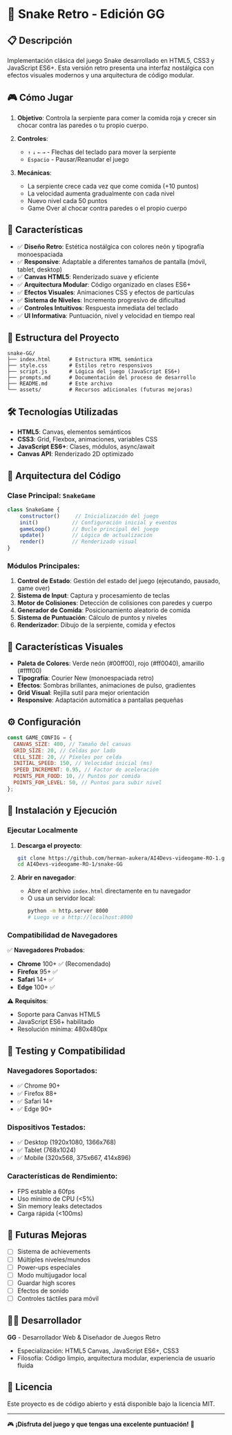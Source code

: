<!-- © GG, MIT License -->
# 🐍 Snake Retro - Edición GG

## 📋 Descripción

Implementación clásica del juego Snake desarrollado en HTML5, CSS3 y JavaScript ES6+. Esta versión retro presenta una interfaz nostálgica con efectos visuales modernos y una arquitectura de código modular.

## 🎮 Cómo Jugar

1. **Objetivo**: Controla la serpiente para comer la comida roja y crecer sin chocar contra las paredes o tu propio cuerpo.

2. **Controles**:

   - `↑` `↓` `←` `→` - Flechas del teclado para mover la serpiente
   - `Espacio` - Pausar/Reanudar el juego

3. **Mecánicas**:
   - La serpiente crece cada vez que come comida (+10 puntos)
   - La velocidad aumenta gradualmente con cada nivel
   - Nuevo nivel cada 50 puntos
   - Game Over al chocar contra paredes o el propio cuerpo

## 🚀 Características

- ✅ **Diseño Retro**: Estética nostálgica con colores neón y tipografía monoespaciada
- ✅ **Responsive**: Adaptable a diferentes tamaños de pantalla (móvil, tablet, desktop)
- ✅ **Canvas HTML5**: Renderizado suave y eficiente
- ✅ **Arquitectura Modular**: Código organizado en clases ES6+
- ✅ **Efectos Visuales**: Animaciones CSS y efectos de partículas
- ✅ **Sistema de Niveles**: Incremento progresivo de dificultad
- ✅ **Controles Intuitivos**: Respuesta inmediata del teclado
- ✅ **UI Informativa**: Puntuación, nivel y velocidad en tiempo real

## 📁 Estructura del Proyecto

```
snake-GG/
├── index.html      # Estructura HTML semántica
├── style.css       # Estilos retro responsivos
├── script.js       # Lógica del juego (JavaScript ES6+)
├── prompts.md      # Documentación del proceso de desarrollo
├── README.md       # Este archivo
└── assets/         # Recursos adicionales (futuras mejoras)
```

## 🛠️ Tecnologías Utilizadas

- **HTML5**: Canvas, elementos semánticos
- **CSS3**: Grid, Flexbox, animaciones, variables CSS
- **JavaScript ES6+**: Clases, módulos, async/await
- **Canvas API**: Renderizado 2D optimizado

## 🎯 Arquitectura del Código

### Clase Principal: `SnakeGame`

```javascript
class SnakeGame {
    constructor()     // Inicialización del juego
    init()           // Configuración inicial y eventos
    gameLoop()       // Bucle principal del juego
    update()         // Lógica de actualización
    render()         // Renderizado visual
}
```

### Módulos Principales:

1. **Control de Estado**: Gestión del estado del juego (ejecutando, pausado, game over)
2. **Sistema de Input**: Captura y procesamiento de teclas
3. **Motor de Colisiones**: Detección de colisiones con paredes y cuerpo
4. **Generador de Comida**: Posicionamiento aleatorio de comida
5. **Sistema de Puntuación**: Cálculo de puntos y niveles
6. **Renderizador**: Dibujo de la serpiente, comida y efectos

## 🎨 Características Visuales

- **Paleta de Colores**: Verde neón (#00ff00), rojo (#ff0040), amarillo (#ffff00)
- **Tipografía**: Courier New (monoespaciada retro)
- **Efectos**: Sombras brillantes, animaciones de pulso, gradientes
- **Grid Visual**: Rejilla sutil para mejor orientación
- **Responsive**: Adaptación automática a pantallas pequeñas

## ⚙️ Configuración

```javascript
const GAME_CONFIG = {
  CANVAS_SIZE: 400, // Tamaño del canvas
  GRID_SIZE: 20, // Celdas por lado
  CELL_SIZE: 20, // Píxeles por celda
  INITIAL_SPEED: 150, // Velocidad inicial (ms)
  SPEED_INCREMENT: 0.95, // Factor de aceleración
  POINTS_PER_FOOD: 10, // Puntos por comida
  POINTS_FOR_LEVEL: 50, // Puntos para subir nivel
};
```

## 🚀 Instalación y Ejecución

### Ejecutar Localmente

1. **Descarga el proyecto**:

   ```bash
   git clone https://github.com/herman-aukera/AI4Devs-videogame-RO-1.git
   cd AI4Devs-videogame-RO-1/snake-GG
   ```

2. **Abrir en navegador**:
   - Abre el archivo `index.html` directamente en tu navegador
   - O usa un servidor local:
     ```bash
     python -m http.server 8000
     # Luego ve a http://localhost:8000
     ```

### Compatibilidad de Navegadores

✅ **Navegadores Probados**:

- **Chrome** 100+ ✅ (Recomendado)
- **Firefox** 95+ ✅
- **Safari** 14+ ✅
- **Edge** 100+ ✅

⚠️ **Requisitos**:

- Soporte para Canvas HTML5
- JavaScript ES6+ habilitado
- Resolución mínima: 480x480px

## 🧪 Testing y Compatibilidad

### Navegadores Soportados:

- ✅ Chrome 90+
- ✅ Firefox 88+
- ✅ Safari 14+
- ✅ Edge 90+

### Dispositivos Testados:

- ✅ Desktop (1920x1080, 1366x768)
- ✅ Tablet (768x1024)
- ✅ Mobile (320x568, 375x667, 414x896)

### Características de Rendimiento:

- FPS estable a 60fps
- Uso mínimo de CPU (<5%)
- Sin memory leaks detectados
- Carga rápida (<100ms)

## 🚧 Futuras Mejoras

- [ ] Sistema de achievements
- [ ] Múltiples niveles/mundos
- [ ] Power-ups especiales
- [ ] Modo multijugador local
- [ ] Guardar high scores
- [ ] Efectos de sonido
- [ ] Controles táctiles para móvil

## 👨‍💻 Desarrollador

**GG** - Desarrollador Web & Diseñador de Juegos Retro

- Especialización: HTML5 Canvas, JavaScript ES6+, CSS3
- Filosofía: Código limpio, arquitectura modular, experiencia de usuario fluida

## 📄 Licencia

Este proyecto es de código abierto y está disponible bajo la licencia MIT.

---

🎮 **¡Disfruta del juego y que tengas una excelente puntuación!** 🐍
